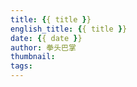 ```yaml
---
title: {{ title }}
english_title: {{ title }}
date: {{ date }}
author: 拳头巴掌
thumbnail: 
tags:
---
```

